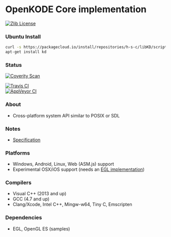 # OpenKODE Core implementation
[![Zlib License](https://img.shields.io/:license-zlib-blue.svg)](https://opensource.org/licenses/Zlib)  

### Ubuntu Install
```bash
curl -s https://packagecloud.io/install/repositories/h-s-c/libKD/script.deb.sh | sudo bash
apt-get install kd
```

### Status
[![Coverity Scan](https://img.shields.io/coverity/scan/3798.svg?label=CoverityScan)](https://scan.coverity.com/projects/h-s-c-libkd)  
  
[![Travis CI](https://img.shields.io/travis/h-s-c/libKD/master.svg?label=TravisCI)](https://travis-ci.org/h-s-c/libKD)  
[![AppVeyor CI](https://img.shields.io/appveyor/ci/h-s-c/libKD/master.svg?label=AppVeyorCI)](https://ci.appveyor.com/project/h-s-c/libKD)  

### About
-   Cross-platform system API similar to POSIX or SDL

### Notes
-   [Specification](https://www.khronos.org/registry/kode/)

### Platforms
-   Windows, Android, Linux, Web (ASM.js) support
-   Experimental OSX/iOS support (needs an [EGL implementation](https://github.com/davidandreoletti/libegl/))

### Compilers
-   Visual C++ (2013 and up)
-   GCC (4.7 and up)
-   Clang/Xcode, Intel C++, Mingw-w64, Tiny C, Emscripten

### Dependencies
-   EGL, OpenGL ES (samples)
